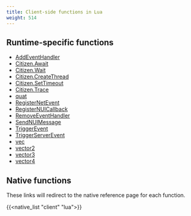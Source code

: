 ```yaml
---
title: Client-side functions in Lua
weight: 514
---
```


## Runtime-specific functions
- [AddEventHandler](/docs/scripting-reference/runtimes/lua/functions/AddEventHandler)
- [Citizen.Await](/docs/scripting-reference/runtimes/lua/functions/Citizen.Await)
- [Citizen.Wait](/docs/scripting-reference/runtimes/lua/functions/Citizen.Wait)
- [Citizen.CreateThread](/docs/scripting-reference/runtimes/lua/functions/Citizen.CreateThread)
- [Citizen.SetTimeout](/docs/scripting-reference/runtimes/lua/functions/Citizen.SetTimeout)
- [Citizen.Trace](/docs/scripting-reference/runtimes/lua/functions/Citizen.Trace)
- [quat](/docs/scripting-reference/runtimes/lua/functions/quat)
- [RegisterNetEvent](/docs/scripting-reference/runtimes/lua/functions/RegisterNetEvent)
- [RegisterNUICallback](/docs/scripting-reference/runtimes/lua/functions/RegisterNUICallback)
- [RemoveEventHandler](/docs/scripting-reference/runtimes/lua/functions/RemoveEventHandler)
- [SendNUIMessage](/docs/scripting-reference/runtimes/lua/functions/SendNUIMessage)
- [TriggerEvent](/docs/scripting-reference/runtimes/lua/functions/TriggerEvent)
- [TriggerServerEvent](/docs/scripting-reference/runtimes/lua/functions/TriggerServerEvent)
- [vec](/docs/scripting-reference/runtimes/lua/functions/vec)
- [vector2](/docs/scripting-reference/runtimes/lua/functions/vector2)
- [vector3](/docs/scripting-reference/runtimes/lua/functions/vector3)
- [vector4](/docs/scripting-reference/runtimes/lua/functions/vector4)

## Native functions
These links will redirect to the native reference page for each function.

{{<native_list "client" "lua">}}